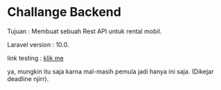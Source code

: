 # Challange Backend

Tujuan : Membuat sebuah Rest API untuk rental mobil. 

Laravel version : 10.0.

link testing :  [klik me](https://drive.google.com/drive/folders/1feyqBkXT0MnVsTRhZuoLQvfNttba4SEq?usp=drive_link)

ya, mungkin itu saja karna mal-masih pemula jadi hanya ini saja.
(Dikejar deadline njirr).
